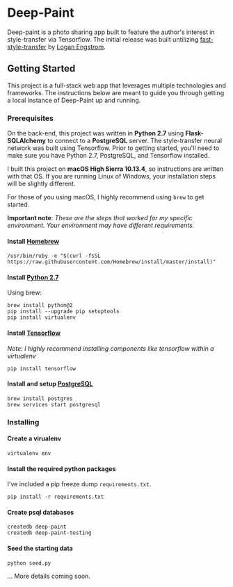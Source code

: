 # Deep-Paint

Deep-paint is a photo sharing app built to feature the author's interest in style-transfer via Tensorflow. The initial release was built untilizing [fast-style-transfer](https://github.com/lengstrom/fast-style-transfer) by [Logan Engstrom](https://github.com/lengstrom).

## Getting Started

This project is a full-stack web app that leverages multiple technologies and frameworks. The instructions below are meant to guide you through getting a local instance of Deep-Paint up and running.

### Prerequisites

On the back-end, this project was written in **Python 2.7** using **Flask-SQLAlchemy** to connect to a **PostgreSQL** server. The style-transfer neural network was built using Tensorflow. Prior to getting started, you'll need to make sure you have Python 2.7, PostgreSQL, and Tensorflow installed.

I built this project on **macOS High Sierra 10.13.4**, so instructions are written with that OS. If you are running Linux of Windows, your installation steps will be slightly different.

For those of you using macOS, I highly recommend using `brew` to get started.

**Important note**: _These are the steps that worked for my specific environment. Your environment may have different requirements._

#### Install [Homebrew](https://brew.sh/)

```
/usr/bin/ruby -e "$(curl -fsSL https://raw.githubusercontent.com/Homebrew/install/master/install)"
```

#### Install [Python 2.7](https://www.python.org/)

Using brew:
```
brew install python@2
pip install --upgrade pip setuptools
pip install virtualenv
```

#### Install [Tensorflow](https://www.tensorflow.org/install/)

_Note: I highly recommend installing components like tensorflow within a virtualenv_
```
pip install tensorflow
```

#### Install and setup [PostgreSQL](https://www.postgresql.org/)

```
brew install postgres
brew services start postgresql
```

### Installing

#### Create a virualenv

```
virtualenv env
```

#### Install the required python packages

I've included a pip freeze dump `requirements.txt`.

```
pip install -r requirements.txt
```

#### Create psql databases

```
createdb deep-paint
createdb deep-paint-testing
```

#### Seed the starting data

```
python seed.py
```

... More details coming soon.
